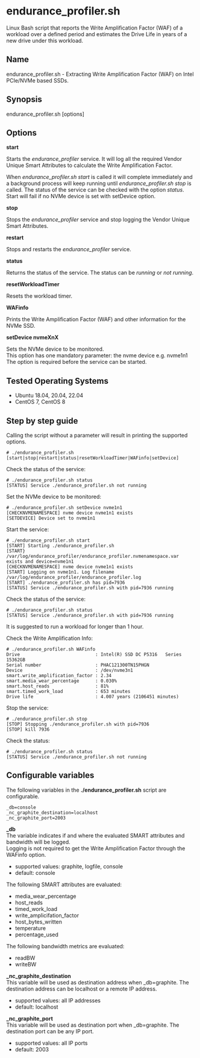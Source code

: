 # endurance_profiler.sh
Linux Bash script that reports the Write Amplification Factor (WAF) of a workload over a defined period and estimates the Drive Life in years of a new drive under this workload.
## Name
endurance_profiler.sh - Extracting Write Amplification Factor (WAF) on Intel PCIe/NVMe based SSDs.
## Synopsis
endurance_profiler.sh [options]
## Options
**start**

 Starts the *endurance_profiler* service. It will log all the required Vendor Unique Smart Attributes to calculate the Write Amplification Factor.

When *endurance_profiler.sh start* is called it will complete immediately and a background process will keep running until *endurance_profiler.sh stop* is called. 
The status of the service can be checked with the option *status*.   
Start will fail if no NVMe device is set with setDevice option.

**stop**

Stops the *endurance_profiler* service and stop logging the Vendor Unique Smart Attributes.

**restart**

Stops and restarts the *endurance_profiler* service.

**status**

Returns the status of the service.
The status can be *running* or *not running*.

**resetWorkloadTimer**

Resets the workload timer. 

**WAFinfo**

Prints the Write Amplification Factor (WAF) and other information for the NVMe SSD.

**setDevice nvmeXnX**

Sets the NVMe device to be monitored.  
This option has one mandatory parameter: the nvme device e.g. nvme1n1  
The option is required before the service can be started.
## Tested Operating Systems
- Ubuntu 18.04, 20.04, 22.04  
- CentOS 7, CentOS 8
## Step by step guide 
Calling the script without a parameter will result in printing the supported options.
```
# ./endurance_profiler.sh
[start|stop|restart|status|resetWorkloadTimer|WAFinfo|setDevice]
```
Check the status of the service:
```
# ./endurance_profiler.sh status
[STATUS] Service ./endurance_profiler.sh not running
```
Set the NVMe device to be monitored:
```
# ./endurance_profiler.sh setDevice nvme1n1
[CHECKNVMENAMESPACE] nvme device nvme1n1 exists
[SETDEVICE] Device set to nvme1n1
```
Start the service:
```
# ./endurance_profiler.sh start
[START] Starting ./endurance_profiler.sh
[START} /var/log/endurance_profiler/endurance_profiler.nvmenamespace.var exists and device=nvme1n1
[CHECKNVMENAMESPACE] nvme device nvme1n1 exists
[START] Logging on nvme1n1. Log filename /var/log/endurance_profiler/endurance_profiler.log
[START] ./endurance_profiler.sh has pid=7936
[STATUS] Service ./endurance_profiler.sh with pid=7936 running
```
Check the status of the service:
```
# ./endurance_profiler.sh status
[STATUS] Service ./endurance_profiler.sh with pid=7936 running
```
It is suggested to run a workload for longer than 1 hour.

Check the Write Amplification Info:
```
# ./endurance_profiler.sh WAFinfo
Drive                            : Intel(R) SSD DC P5316   Series 15362GB
Serial number                    : PHAC121300TN15PHGN
Device                           : /dev/nvme3n1
smart.write_amplification_factor : 2.34
smart.media_wear_percentage      : 0.030%
smart.host_reads                 : 81%
smart.timed_work_load            : 653 minutes
Drive life                       : 4.007 years (2106451 minutes)
```
Stop the service:
```
# ./endurance_profiler.sh stop
[STOP] Stopping ./endurance_profiler.sh with pid=7936
[STOP] kill 7936
```
Check the status:
```
# ./endurance_profiler.sh status
[STATUS] Service ./endurance_profiler.sh not running
```
## Configurable variables
The following variables in the **./endurance_profiler.sh** script are configurable.
``` 
_db=console
_nc_graphite_destination=localhost
_nc_graphite_port=2003
```
**_db**  
The variable indicates if and where the evaluated SMART attributes and bandwidth will be logged.  
Logging is not required to get the Write Amplification Factor through the WAFinfo option.
- supported values: graphite, logfile, console
- default: console  

The following SMART attributes are evaluated:
- media_wear_percentage
- host_reads
- timed_work_load
- write_amplicifation_factor
- host_bytes_written
- temperature
- percentage_used

The following bandwidth metrics are evaluated: 
- readBW 
- writeBW

**_nc_graphite_destination**  
This variable will be used as destination address when _db=graphite.
The destination address can be localhost or a remote IP address.
- supported values: all IP addresses
- default: localhost 

**_nc_graphite_port**  
This variable will be used as destination port when _db=graphite.
The destination port can be any IP port.
- supported values: all IP ports
- default: 2003
